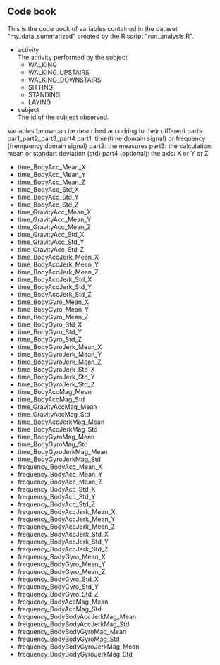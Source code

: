 ## Code book
This is the code book of variables contained in the dataset "my_data_summarized" created by the R script "run_analysis.R".

* activity  
  The activity performed by the subject
  * WALKING
  * WALKING_UPSTAIRS
  * WALKING_DOWNSTAIRS
  * SITTING
  * STANDING
  * LAYING
* subject     
  The id of the subject observed.
  
Variables below can be described accodring to their different parts: par1_part2_part3_part4
part1: time(time domain signal) or frequency (frenquency domain signal)
part2: the measures
part3: the calculation: mean or standart deviation (std)
part4 (optional): the axis: X or Y or Z

* time_BodyAcc_Mean_X                
* time_BodyAcc_Mean_Y              
* time_BodyAcc_Mean_Z              
* time_BodyAcc_Std_X               
* time_BodyAcc_Std_Y               
* time_BodyAcc_Std_Z           
* time_GravityAcc_Mean_X            
* time_GravityAcc_Mean_Y            
* time_GravityAcc_Mean_Z             
* time_GravityAcc_Std_X            
* time_GravityAcc_Std_Y             
* time_GravityAcc_Std_Z             
* time_BodyAccJerk_Mean_X            
* time_BodyAccJerk_Mean_Y           
* time_BodyAccJerk_Mean_Z            
* time_BodyAccJerk_Std_X            
* time_BodyAccJerk_Std_Y             
* time_BodyAccJerk_Std_Z            
* time_BodyGyro_Mean_X               
* time_BodyGyro_Mean_Y              
* time_BodyGyro_Mean_Z               
* time_BodyGyro_Std_X               
* time_BodyGyro_Std_Y                
* time_BodyGyro_Std_Z               
* time_BodyGyroJerk_Mean_X           
* time_BodyGyroJerk_Mean_Y          
* time_BodyGyroJerk_Mean_Z           
* time_BodyGyroJerk_Std_X          
* time_BodyGyroJerk_Std_Y            
* time_BodyGyroJerk_Std_Z           
* time_BodyAccMag_Mean               
* time_BodyAccMag_Std               
* time_GravityAccMag_Mean            
* time_GravityAccMag_Std            
* time_BodyAccJerkMag_Mean           
* time_BodyAccJerkMag_Std           
* time_BodyGyroMag_Mean             
* time_BodyGyroMag_Std              
* time_BodyGyroJerkMag_Mean          
* time_BodyGyroJerkMag_Std         
* frequency_BodyAcc_Mean_X           
* frequency_BodyAcc_Mean_Y          
* frequency_BodyAcc_Mean_Z           
* frequency_BodyAcc_Std_X           
* frequency_BodyAcc_Std_Y           
* frequency_BodyAcc_Std_Z           
* frequency_BodyAccJerk_Mean_X       
* frequency_BodyAccJerk_Mean_Y      
* frequency_BodyAccJerk_Mean_Z       
* frequency_BodyAccJerk_Std_X       
* frequency_BodyAccJerk_Std_Y       
* frequency_BodyAccJerk_Std_Z       
* frequency_BodyGyro_Mean_X          
* frequency_BodyGyro_Mean_Y         
* frequency_BodyGyro_Mean_Z          
* frequency_BodyGyro_Std_X          
* frequency_BodyGyro_Std_Y           
* frequency_BodyGyro_Std_Z          
* frequency_BodyAccMag_Mean          
* frequency_BodyAccMag_Std          
* frequency_BodyBodyAccJerkMag_Mean  
* frequency_BodyBodyAccJerkMag_Std 
* frequency_BodyBodyGyroMag_Mean     
* frequency_BodyBodyGyroMag_Std     
* frequency_BodyBodyGyroJerkMag_Mean 
* frequency_BodyBodyGyroJerkMag_Std
